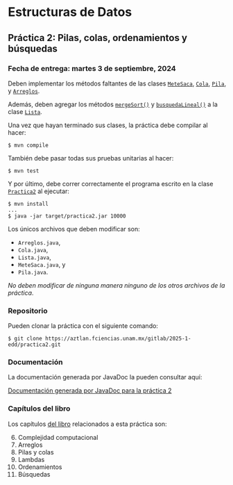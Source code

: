 Estructuras de Datos
======================

Práctica 2: Pilas, colas, ordenamientos y búsquedas
---------------------------------------------------

### Fecha de entrega: martes 3 de septiembre, 2024

Deben implementar los métodos faltantes de las clases
[`MeteSaca`](https://aztlan.fciencias.unam.mx/gitlab/2025-1-edd/practica2/blob/main/src/main/java/mx/unam/ciencias/edd/MeteSaca.java),
[`Cola`](https://aztlan.fciencias.unam.mx/gitlab/2025-1-edd/practica2/blob/main/src/main/java/mx/unam/ciencias/edd/Cola.java),
[`Pila`](https://aztlan.fciencias.unam.mx/gitlab/2025-1-edd/practica2/blob/main/src/main/java/mx/unam/ciencias/edd/Pila.java),
y
[`Arreglos`](https://aztlan.fciencias.unam.mx/gitlab/2025-1-edd/practica2/blob/main/src/main/java/mx/unam/ciencias/edd/Arreglos.java).

Además, deben agregar los métodos
[`mergeSort()`](https://aztlan.fciencias.unam.mx/gitlab/2025-1-edd/practica2/blob/main/src/main/java/mx/unam/ciencias/edd/Lista.java#L310)
y
[`busquedaLineal()`](https://aztlan.fciencias.unam.mx/gitlab/2025-1-edd/practica2/blob/main/src/main/java/mx/unam/ciencias/edd/Lista.java#L335)
a la clase
[`Lista`](https://aztlan.fciencias.unam.mx/gitlab/2025-1-edd/practica2/blob/main/src/main/java/mx/unam/ciencias/edd/Lista.java).

Una vez que hayan terminado sus clases, la práctica debe compilar al hacer:

```
$ mvn compile
```

También debe pasar todas sus pruebas unitarias al hacer:

```
$ mvn test
```

Y por último, debe correr correctamente el programa escrito en la clase
[`Practica2`](https://aztlan.fciencias.unam.mx/gitlab/2025-1-edd/practica2/blob/main/src/main/java/mx/unam/ciencias/edd/Practica2.java)
al ejecutar:

```
$ mvn install
...
$ java -jar target/practica2.jar 10000
```

Los únicos archivos que deben modificar son:

* `Arreglos.java`,
* `Cola.java`,
* `Lista.java`,
* `MeteSaca.java`, y
* `Pila.java`.

*No deben modificar de ninguna manera ninguno de los otros archivos de la
práctica*.

### Repositorio

Pueden clonar la práctica con el siguiente comando:

```
$ git clone https://aztlan.fciencias.unam.mx/gitlab/2025-1-edd/practica2.git
```

### Documentación

La documentación generada por JavaDoc la pueden consultar aquí:

[Documentación generada por JavaDoc para la práctica
2](https://aztlan.fciencias.unam.mx/~canek/2025-1-edd/practica2/apidocs/index.html)

### Capítulos del libro

Los capítulos [del
libro](https://tienda.fciencias.unam.mx/es/home/437-estructuras-de-datos-con-java-moderno-9786073009157.html)
relacionados a esta práctica son:

6. Complejidad computacional
7. Arreglos
8. Pilas y colas
9. Lambdas
9. Ordenamientos
10. Búsquedas
